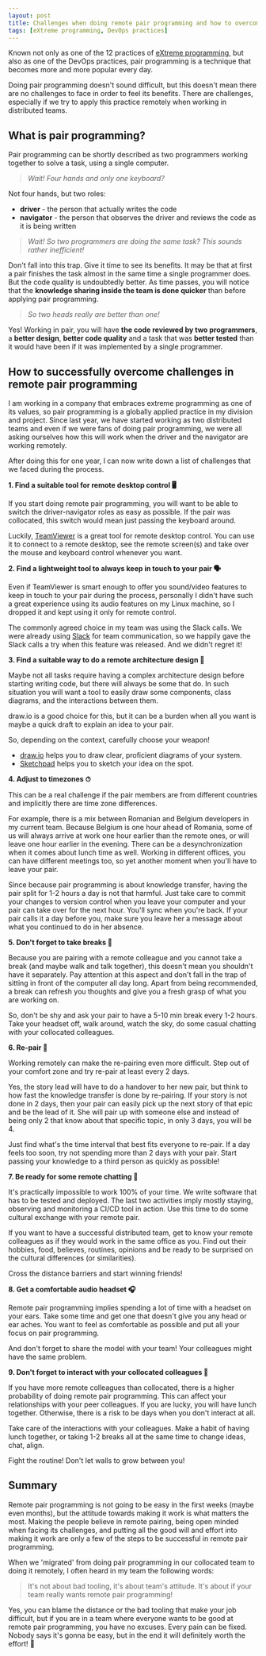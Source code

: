 ```yaml
---
layout: post
title: Challenges when doing remote pair programming and how to overcome them
tags: [eXtreme programming, DevOps practices]
---
```


Known not only as one of the 12 practices of [eXtreme programming](https://ronjeffries.com/xprog/what-is-extreme-programming/),
but also as one of the DevOps practices, pair programming is a technique that becomes more and more popular every day.

Doing pair programming doesn't sound difficult, but this doesn't mean there are no challenges to face in order to feel its benefits.
There are challenges, especially if we try to apply this practice remotely when working in distributed teams.

<!--- excerpt -->

## What is pair programming?

Pair programming can be shortly described as two programmers working together to solve a task, using a single computer. 

> *Wait! Four hands and only one keyboard?*

Not four hands, but two roles:
* **driver** - the person that actually writes the code
* **navigator** - the person that observes the driver and reviews the code as it is being written 

> *Wait! So two programmers are doing the same task? This sounds rather inefficient!*

Don't fall into this trap. Give it time to see its benefits. It may be that at first a pair finishes the task almost in 
the same time a single programmer does. But the code quality is undoubtedly better. As time passes, you will
notice that the **knowledge sharing inside the team is done quicker** than before applying pair programming.

> *So two heads really are better than one!*

Yes! Working in pair, you will have **the code reviewed by two programmers**, a **better design**, **better code quality** and a task that was **better tested** than it would have been if it was implemented by a single programmer.


## How to successfully overcome challenges in remote pair programming

I am working in a company that embraces extreme programming as one of its values, so pair programming is a globally
applied practice in my division and project. Since last year, we have started working as two distributed teams and even
if we were fans of doing pair programming, we were all asking ourselves how this will work when the driver and the navigator
are working remotely.

After doing this for one year, I can now write down a list of challenges that we faced during the process.

**1. Find a suitable tool for remote desktop control 🖥️**

If you start doing remote pair programming, you will want to be able to switch the driver-navigator roles as easy as possible.
If the pair was collocated, this switch would mean just passing the keyboard around.

Luckily, [TeamViewer](https://www.teamviewer.com/) is a great tool for remote desktop control. You can use it to connect
to a remote desktop, see the remote screen(s) and take over the mouse and keyboard control whenever you want.

**2. Find a lightweight tool to always keep in touch to your pair 🗣️**

Even if TeamViewer is smart enough to offer you sound/video features to keep in touch to your pair during the process,   personally I didn't have such a great experience using its audio features on my Linux machine, so I dropped it
and kept using it only for remote control.

The commonly agreed choice in my team was using the Slack calls. We were already using [Slack](https://slack.com) for
team communication, so we happily gave the Slack calls a try when this feature was released. And we didn't regret it!

**3. Find a suitable way to do a remote architecture design 🎨**

Maybe not all tasks require having a complex architecture design before starting writing code, but there will always be 
some that do. In such situation you will want a tool to easily draw some components, class diagrams, and the interactions between them.

draw.io is a good choice for this, but it can be a burden when all you want is maybe a quick draft to explain an idea to your pair. 

So, depending on the context, carefully choose your weapon!
* [draw.io](https://www.draw.io) helps you to draw clear, proficient diagrams of your system.
* [Sketchpad](https://sketch.io) helps you to sketch your idea on the spot.

**4. Adjust to timezones ⏱**

This can be a real challenge if the pair members are from different countries and implicitly there are time zone differences.

For example, there is a mix between Romanian and Belgium developers in my current team. Because Belgium is one hour ahead of Romania,
some of us will always arrive at work one hour earlier than the remote ones, or will leave one hour earlier in the evening.
There can be a desynchronization when it comes about lunch time as well. Working in different offices, you can have
different meetings too, so yet another moment when you'll have to leave your pair.

Since because pair programming is about knowledge transfer, having the pair split for
1-2 hours a day is not that harmful. Just take care to commit your changes to version control when you leave your
computer and your pair can take over for the next hour. You'll sync when you're back. If your pair calls it a day before you, make sure you leave her a message about what you continued to do in her absence.

**5. Don't forget to take breaks 🌴**

Because you are pairing with a remote colleague and you cannot take a break (and maybe walk and talk together), 
this doesn't mean you shouldn't have it separately. Pay attention at this aspect and don't fall in the trap of sitting
in front of the computer all day long. Apart from being recommended, a break can refresh you thoughts and give you a fresh
grasp of what you are working on.

So, don't be shy and ask your pair to have a 5-10 min break every 1-2 hours. Take your headset off, walk around,
watch the sky, do some casual chatting with your collocated colleagues.

**6. Re-pair 🔄**

Working remotely can make the re-pairing even more difficult. Step out of your comfort zone and try re-pair at least every 2 days.

Yes, the story lead will have to do a handover to her new pair, but think to how fast the knowledge transfer is done by re-pairing.
If your story is not done in 2 days, then your pair can easily pick up the next story of that epic and be the lead of it.
She will pair up with someone else and instead of being only 2 that know about that specific topic, in only 3 days, you will be 4.

Just find what's the time interval that best fits everyone to re-pair. If a day feels too soon, try not spending more than 2 days with your pair.
Start passing your knowledge to a third person as quickly as possible!

**7. Be ready for some remote chatting 💬**

It's practically impossible to work 100% of your time. We write software that has to be tested and deployed. The last two activities
imply mostly staying, observing and monitoring a CI/CD tool in action. Use this time to do some cultural exchange with your remote pair.

If you want to have a successful distributed team, get to know your remote colleagues as if they would work in the same office as you.
Find out their hobbies, food, believes, routines, opinions and be ready to be surprised on the cultural differences (or similarities).

Cross the distance barriers and start winning friends!   

**8. Get a comfortable audio headset 🎧**

Remote pair programming implies spending a lot of time with a headset on your ears. Take some time and get one that
doesn't give you any head or ear aches. You want to feel as comfortable as possible and put all your focus on pair
programming. 

And don't forget to share the model with your team! Your colleagues might have the same problem.  
 
**9. Don't forget to interact with your collocated colleagues 👋**

If you have more remote colleagues than collocated, there is a higher probability of doing remote pair programming. 
This can affect your relationships with your peer colleagues. If you are lucky, you will have lunch together. 
Otherwise, there is a risk to be days when you don't interact at all.

Take care of the interactions with your colleagues. Make a habit of having lunch together, or taking 1-2 breaks all at
the same time to change ideas, chat, align.

Fight the routine! Don't let walls to grow between you!


## Summary 

Remote pair programming is not going to be easy in the first weeks
(maybe even months), but the attitude towards making it work is what matters the most. Making the people believe in remote pairing, 
being open minded when facing its challenges, and putting all the good will and effort into making it work are only a few of
the steps to be successful in remote pair programming.

When we 'migrated' from doing pair programming in our collocated team to doing it remotely, I often heard in my team the following words: 
> It's not about bad tooling, it's about team's attitude. It's about if your team really wants remote pair programming!

Yes, you can blame the distance or the bad tooling that make your job difficult, but if you are in a team where everyone
wants to be good at remote pair programming, you have no excuses. Every pain can be fixed. Nobody says it's gonna be easy,
but in the end it will definitely worth the effort! 💪
